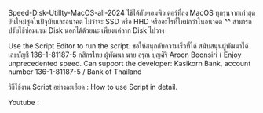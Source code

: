 Speed-Disk-Utillty-MacOS-all-2024 ใช้ได้กับคอมพิวเตอร์ที่ลง MacOS ทุกรุ่นจากเก่าสุดยันใหม่สุดในปัจุบันและอนาคต ไม่ว่าจะ SSD หรือ HHD หรืออะไรที่ใหม่กว่าในอนาคต ^^  สามารถปรับใช้ซ่อมแซม Disk นอกได้ด้วยนะ เพียงแค่ลาก Disk ไปวาง 

Use the Script Editor to run the script. 
ขอให้สนุกกับความเร็วที่ได้ สนับสนุนผู้พัฒนาได้  เลขบัญชี 136-1-81187-5 กสิกรไทย ผู้พัฒนา นาย อรุณ บุญศิริ Aroon Boonsiri 
( Enjoy unprecedented speed. Can support the developer: Kasikorn Bank, account number 136-1-81187-5  / Bank of Thailand
 
 วิธีใช้งาน Script อย่างละเอียด :  How to use Script in detail.
 
 Youtube : 
